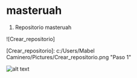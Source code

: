 # masteruah

1.	Repositorio masteruah 


![Crear_repositorio]

[Crear_repositorio]: c:/Users/Mabel Caminero/Pictures/Crear_repositorio.png "Paso 1"

![alt text](https://raw.githubusercontent.com/username/projectname/branch/path/to/img.png)





